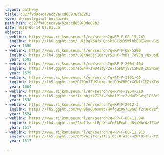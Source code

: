 ```yaml
---
layout: pathway
title: c327f9d0ceca9acb2accd05978de02b2
type: chronological-backwards
path_hash: c327f9d0ceca9acb2accd05978de02b2
date: 2018-06-14 07:01:35
objects:
- weblink: https://www.rijksmuseum.nl/en/search?q=RP-P-OB-15.740
  imglink: https://lh6.ggpht.com/_UkjBgk6Wfx_QsskiGC2W35WlhbEDIBvyuvGz2Q_lDNSScx7N5ACJ6txAW0W3lfJCuvMo9eRxVOmvsWLa9-5GScPohs=s200
  year: 1650
- weblink: https://www.rijksmuseum.nl/en/search?q=RP-P-OB-5290
  imglink: https://lh4.ggpht.com/C9JKNo5jj10mryr52Hf-fmDY_7oVEg_vQxupd2RWazxqSISt-R_OtzU7jPo2hpT4GDu2Ndho1fQWstdcxzMimjXtOg=s200
  year: 1582
- weblink: https://www.rijksmuseum.nl/en/search?q=RP-P-2004-404
  imglink: https://lh4.ggpht.com/ebB4v-swO4i2yP2e-aGFBYjE7C5MB8_ZC5NGoy2hrsvvoCCbXVSfWyi1k9glC_v1u43V2NE24eZoef9114_QRkMw6bQ2=s200
  year: 1575
- weblink: https://www.rijksmuseum.nl/en/search?q=RP-P-1981-60
  imglink: https://lh5.ggpht.com/DIfQnJTUKlqnq-HelD9sPHMCtXGNItZEZsXTe8WEjWphYoUfkTYQvr2SogMpoiN3KycLQZmarUnu10udwk0cPEFc7A=s200
  year: 1564
- weblink: https://www.rijksmuseum.nl/en/search?q=RP-P-1964-210
  imglink: https://lh5.ggpht.com/IYLhhjzkZIZ8-dnBdIP1tcZvMuPhGVpjlE63t2s5s0gS3uJpfZNLRu8vglt8-x9NfqNKhiqeozRiqsNm12KTTftjPb8=s200
  year: 1530
- weblink: https://www.rijksmuseum.nl/en/search?q=RP-P-2012-3
  imglink: https://lh5.ggpht.com/MyH9bu0DoXWUtYHVfgBxKG7L9GOFf2rUFoYzfj8eiYMYGemDFr8kCjqsqNn72YXPkbhiTk_RCedMD-reYM4VvtSh6_fb=s200
  year: 1524
- weblink: https://www.rijksmuseum.nl/en/search?q=RP-P-OB-11.944
  imglink: https://lh4.ggpht.com/2kUlJsusLPpLXu4Cn3APnwL_dNyxWhrWz1Z4m973iVpMwpa0x3FqmoUmJ96DcxPsZpONAgpWEpiyCY2VOzCVk0w8x0A=s200
  year: 1517
- weblink: https://www.rijksmuseum.nl/en/search?q=RP-P-OB-11.910
  imglink: https://lh5.ggpht.com/DPSYazjTxry3Tsg_C5cXrW36-nZWt88KfskT2JS0-8cfHSLF8HzyiY58pe04TW9KF4EJNpJ9-op5i_3jqawn1__uOb8=s200
  year: 1517

---
```

